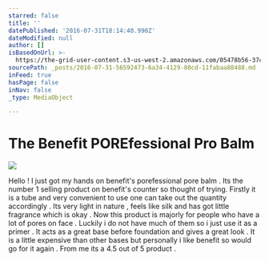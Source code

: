 ```yaml
---
starred: false
title: ''
datePublished: '2016-07-31T18:14:40.990Z'
dateModified: null
author: []
isBasedOnUrl: >-
  https://the-grid-user-content.s3-us-west-2.amazonaws.com/05478b56-37ce-4fe7-8e35-48ce57b3cba2.jpg
sourcePath: _posts/2016-07-31-56592473-6a34-4129-80cd-11fabaa88488.md
inFeed: true
hasPage: false
inNav: false
_type: MediaObject

---
```

# The Benefit POREfessional Pro Balm
![](https://the-grid-user-content.s3-us-west-2.amazonaws.com/05478b56-37ce-4fe7-8e35-48ce57b3cba2.jpg)

Hello ! I just got my hands on benefit's porefessional pore balm . Its the number 1 selling product on benefit's counter so thought of trying. Firstly it is a tube and very convenient to use one can take out the quantity accordingly . Its very light in nature , feels like silk and has got little fragrance which is okay . Now this product is majorly for people who have a lot of pores on face . Luckily i do not have much of them so i just use it as a primer . It acts as a great base before foundation and gives a great look . It is a little expensive than other bases but personally i like benefit so would go for it again . From me its a 4.5 out of 5 product .